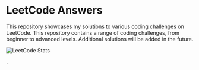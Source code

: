 # LeetCode Answers

This repository showcases my solutions to various coding challenges on LeetCode. This repository contains a range of coding challenges, from beginner to advanced levels. 
Additional solutions will be added in the future.

![LeetCode Stats](https://leetcode.card.workers.dev/vanishjr?theme=dark&font=patrick_hand&extension=null)

.
